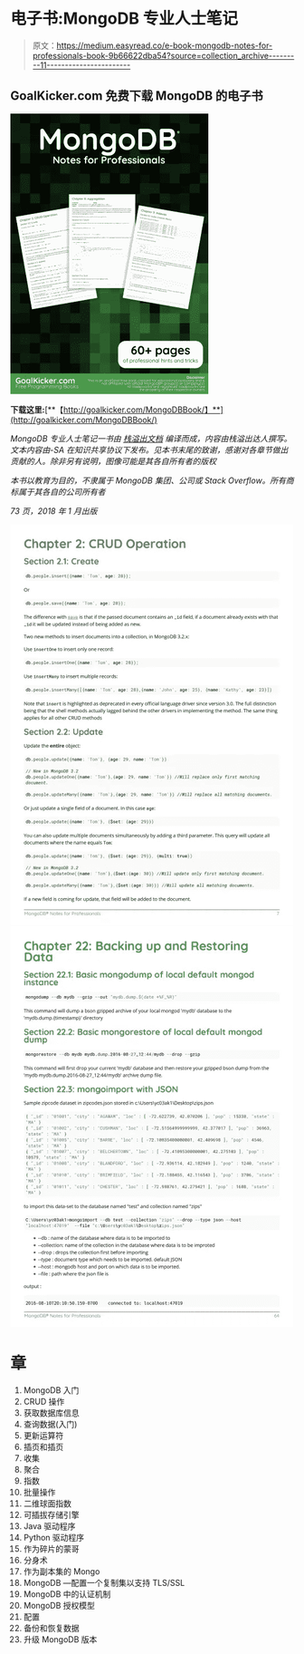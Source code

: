 # 电子书:MongoDB 专业人士笔记

> 原文：<https://medium.easyread.co/e-book-mongodb-notes-for-professionals-book-9b66622dba54?source=collection_archive---------11----------------------->

## GoalKicker.com 免费下载 MongoDB 的电子书

![](img/183560dcb2bb1562d1ea9b72cace4c52.png)

**下载这里:**[**【http://goalkicker.com/MongoDBBook/】**](http://goalkicker.com/MongoDBBook/)

*MongoDB 专业人士笔记一书由* [*栈溢出文档*](https://archive.org/details/documentation-dump.7z) *编译而成，内容由栈溢出达人撰写。文本内容由-SA 在知识共享协议下发布。见本书末尾的致谢，感谢对各章节做出贡献的人。除非另有说明，图像可能是其各自所有者的版权*

*本书以教育为目的，不隶属于 MongoDB 集团、公司或 Stack Overflow。所有商标属于其各自的公司所有者*

*73 页，2018 年 1 月出版*

![](img/eea292ccb3066458d4fda76450ae1b62.png)![](img/8f2b60c3f43f865a72141e6198bf74a1.png)

# 章

1.  MongoDB 入门
2.  CRUD 操作
3.  获取数据库信息
4.  查询数据(入门)
5.  更新运算符
6.  插页和插页
7.  收集
8.  聚合
9.  指数
10.  批量操作
11.  二维球面指数
12.  可插拔存储引擎
13.  Java 驱动程序
14.  Python 驱动程序
15.  作为碎片的蒙哥
16.  分身术
17.  作为副本集的 Mongo
18.  MongoDB —配置一个复制集以支持 TLS/SSL
19.  MongoDB 中的认证机制
20.  MongoDB 授权模型
21.  配置
22.  备份和恢复数据
23.  升级 MongoDB 版本